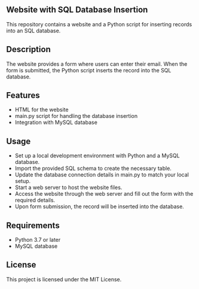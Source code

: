 ## Website with SQL Database Insertion
This repository contains a website and a Python script for inserting records into an SQL database.

## Description
The website provides a form where users can enter their email. When the form is submitted, the Python script inserts the record into the SQL database.

## Features
* HTML for the website
* main.py script for handling the database insertion
* Integration with MySQL database

## Usage
* Set up a local development environment with Python and a MySQL database.
* Import the provided SQL schema to create the necessary table.
* Update the database connection details in main.py to match your local setup.
* Start a web server to host the website files.
* Access the website through the web server and fill out the form with the required details.
* Upon form submission, the record will be inserted into the database.

## Requirements
* Python 3.7 or later
* MySQL database

## License
This project is licensed under the MIT License.
